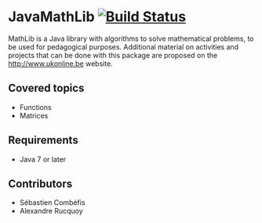 # JavaMathLib [![Build Status](https://travis-ci.org/combefis/JavaMathLib.svg)](https://travis-ci.org/combefis/JavaMathLib)

MathLib is a Java library with algorithms to solve mathematical problems, to be used for pedagogical purposes. Additional material on activities and projects that can be done with this package are proposed on the http://www.ukonline.be website.

## Covered topics
* Functions
* Matrices

## Requirements
* Java 7 or later

## Contributors
* Sébastien Combéfis
* Alexandre Rucquoy